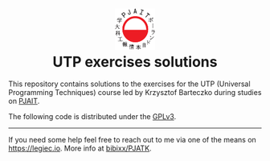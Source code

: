 <h1 align="center">
  <div>
    <img width="80" src="https://raw.githubusercontent.com/bibixx/PJATK/22b9f2f9ea695c9c8e2da79a1e04b79dc9e8871a/logo.svg" alt="" />
  </div>
  UTP exercises solutions
</h1>

This repository contains solutions to the exercises for the UTP (Universal Programming Techniques) course led by Krzysztof Barteczko during studies on [PJAIT](https://www.pja.edu.pl/en/).

The following code is distributed under the [GPLv3](./LICENSE.md).

---

If you need some help feel free to reach out to me via one of the means on https://legiec.io. More info at [bibixx/PJATK](https://github.com/bibixx/PJATK).
